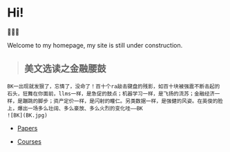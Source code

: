 # Hi!

👾👾👾

Welcome to my homepage, my site is still under construction.

>   ## 美文选读之金融腰鼓 <br/>
    BK一出现就发狠了，忘情了，没命了！百十个ra敲击键盘的残影，如百十块被强震不断击起的石头，狂舞在你面前，llms一样，是急促的鼓点；机器学习一样，是飞扬的流苏；金融经济一样，是蹦跳的脚步；资产定价一样，是闪射的瞳仁。另类数据一样，是强健的风姿。在英俊的脸上，爆出一场多么壮阔、多么豪放、多么火烈的变化哇——BK
    ![BK](BK.jpg)
- [Papers](papers/SESTM/SESTM.md)

- [Courses](courses/时序期中review.md)

